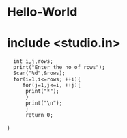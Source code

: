# Hello-World
# include <studio.in>
      int i,j,rows;
      print("Enter the no of rows");
      Scan("%d",&rows);
      for(i=1,i<=rows; ++i){
         for(j=1,j<=i, ++j){
          print("*");
          }
          print("\n");
          }
          return 0;
}
